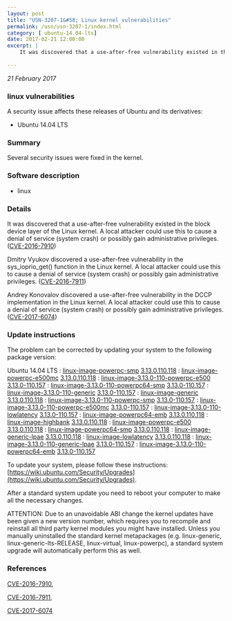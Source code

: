 ```yaml
---
layout: post
title: "USN-3207-1&#58; Linux kernel vulnerabilities"
permalink: /usn/usn-3207-1/index.html
category: [ ubuntu-14.04-lts]
date: 2017-02-21 12:00:00
excerpt: |
    It was discovered that a use-after-free vulnerability existed in the block device layer of the Linux kernel. A local attacker could use this to cause a denial of service (system crash) or possibly gain administrative privileges. ([CVE-2016-7910](http://people.ubuntu.com/~ubuntu-security/cve/CVE-2016-7910))
    
--- 
```

 
 

*21 February 2017*

### linux vulnerabilities

A security issue affects these releases of Ubuntu and its derivatives:

* Ubuntu 14.04 LTS

### Summary

Several security issues were fixed in the kernel. 

### Software description

* linux 

### Details

It was discovered that a use-after-free vulnerability existed in the block device layer of the Linux kernel. A local attacker could use this to cause a denial of service (system crash) or possibly gain administrative privileges. ([CVE-2016-7910](http://people.ubuntu.com/~ubuntu-security/cve/CVE-2016-7910))

Dmitry Vyukov discovered a use-after-free vulnerability in the sys_ioprio_get() function in the Linux kernel. A local attacker could use this to cause a denial of service (system crash) or possibly gain administrative privileges. ([CVE-2016-7911](http://people.ubuntu.com/~ubuntu-security/cve/CVE-2016-7911))

Andrey Konovalov discovered a use-after-free vulnerability in the DCCP implementation in the Linux kernel. A local attacker could use this to cause a denial of service (system crash) or possibly gain administrative privileges. ([CVE-2017-6074](http://people.ubuntu.com/~ubuntu-security/cve/CVE-2017-6074)) 

### Update instructions

The problem can be corrected by updating your system to the following package version:

Ubuntu 14.04 LTS
 : [linux-image-powerpc-smp](https://launchpad.net/ubuntu/+source/linux) <span> [3.13.0.110.118](https://launchpad.net/ubuntu/+source/linux/3.13.0-110.157) </span> 
 : [linux-image-powerpc-e500mc](https://launchpad.net/ubuntu/+source/linux) <span> [3.13.0.110.118](https://launchpad.net/ubuntu/+source/linux/3.13.0-110.157) </span> 
 : [linux-image-3.13.0-110-powerpc-e500](https://launchpad.net/ubuntu/+source/linux) <span> [3.13.0-110.157](https://launchpad.net/ubuntu/+source/linux/3.13.0-110.157) </span> 
 : [linux-image-3.13.0-110-powerpc64-smp](https://launchpad.net/ubuntu/+source/linux) <span> [3.13.0-110.157](https://launchpad.net/ubuntu/+source/linux/3.13.0-110.157) </span> 
 : [linux-image-3.13.0-110-generic](https://launchpad.net/ubuntu/+source/linux) <span> [3.13.0-110.157](https://launchpad.net/ubuntu/+source/linux/3.13.0-110.157) </span> 
 : [linux-image-generic](https://launchpad.net/ubuntu/+source/linux) <span> [3.13.0.110.118](https://launchpad.net/ubuntu/+source/linux/3.13.0-110.157) </span> 
 : [linux-image-3.13.0-110-powerpc-smp](https://launchpad.net/ubuntu/+source/linux) <span> [3.13.0-110.157](https://launchpad.net/ubuntu/+source/linux/3.13.0-110.157) </span> 
 : [linux-image-3.13.0-110-powerpc-e500mc](https://launchpad.net/ubuntu/+source/linux) <span> [3.13.0-110.157](https://launchpad.net/ubuntu/+source/linux/3.13.0-110.157) </span> 
 : [linux-image-3.13.0-110-lowlatency](https://launchpad.net/ubuntu/+source/linux) <span> [3.13.0-110.157](https://launchpad.net/ubuntu/+source/linux/3.13.0-110.157) </span> 
 : [linux-image-powerpc64-emb](https://launchpad.net/ubuntu/+source/linux) <span> [3.13.0.110.118](https://launchpad.net/ubuntu/+source/linux/3.13.0-110.157) </span> 
 : [linux-image-highbank](https://launchpad.net/ubuntu/+source/linux) <span> [3.13.0.110.118](https://launchpad.net/ubuntu/+source/linux/3.13.0-110.157) </span> 
 : [linux-image-powerpc-e500](https://launchpad.net/ubuntu/+source/linux) <span> [3.13.0.110.118](https://launchpad.net/ubuntu/+source/linux/3.13.0-110.157) </span> 
 : [linux-image-powerpc64-smp](https://launchpad.net/ubuntu/+source/linux) <span> [3.13.0.110.118](https://launchpad.net/ubuntu/+source/linux/3.13.0-110.157) </span> 
 : [linux-image-generic-lpae](https://launchpad.net/ubuntu/+source/linux) <span> [3.13.0.110.118](https://launchpad.net/ubuntu/+source/linux/3.13.0-110.157) </span> 
 : [linux-image-lowlatency](https://launchpad.net/ubuntu/+source/linux) <span> [3.13.0.110.118](https://launchpad.net/ubuntu/+source/linux/3.13.0-110.157) </span> 
 : [linux-image-3.13.0-110-generic-lpae](https://launchpad.net/ubuntu/+source/linux) <span> [3.13.0-110.157](https://launchpad.net/ubuntu/+source/linux/3.13.0-110.157) </span> 
 : [linux-image-3.13.0-110-powerpc64-emb](https://launchpad.net/ubuntu/+source/linux) <span> [3.13.0-110.157](https://launchpad.net/ubuntu/+source/linux/3.13.0-110.157) </span> 

To update your system, please follow these instructions: [https://wiki.ubuntu.com/Security/Upgrades](https://wiki.ubuntu.com/Security/Upgrades).

After a standard system update you need to reboot your computer to make all the necessary changes.

ATTENTION: Due to an unavoidable ABI change the kernel updates have been given a new version number, which requires you to recompile and reinstall all third party kernel modules you might have installed. Unless you manually uninstalled the standard kernel metapackages (e.g. linux-generic, linux-generic-lts-RELEASE, linux-virtual, linux-powerpc), a standard system upgrade will automatically perform this as well. 

### References

 
 [CVE-2016-7910](http://people.ubuntu.com/~ubuntu-security/cve/CVE-2016-7910), 

 [CVE-2016-7911](http://people.ubuntu.com/~ubuntu-security/cve/CVE-2016-7911), 

 [CVE-2017-6074](http://people.ubuntu.com/~ubuntu-security/cve/CVE-2017-6074)
 

